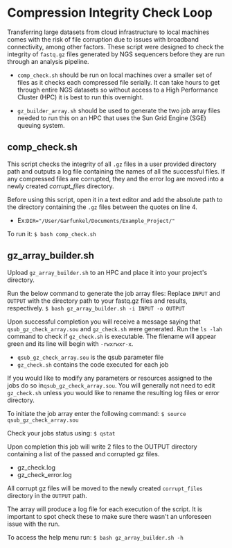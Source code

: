 # Compression Integrity Check Loop
 
Transferring large datasets from cloud infrastructure to local machines comes with the risk of file corruption due to issues with broadband connectivity, among other factors. These script were designed to check the integrity of `fastq.gz` files generated by NGS sequencers before they are run through an analysis pipeline.

- `comp_check.sh` should be run on local machines over a smaller set of files as it checks each compressed file serially. It can take hours to get through entire NGS datasets so without access to a High Performance Cluster (HPC) it is best to run this overnight.

- `gz_builder_array.sh` should be used to generate the two job array files needed to run this on an HPC that uses the Sun Grid Engine (SGE) queuing system.

## comp_check.sh
This script checks the integrity of all `.gz` files in a user provided directory path and outputs a log file containing the names of all the successful files. If any compressed files are corrupted, they and the error log are moved into a newly created *corrupt_files* directory.

Before using this script, open it in a text editor and add the absolute path to the directory containing the `.gz` files between the quotes on line 4.
- Ex:`DIR="/User/Garfunkel/Documents/Example_Project/"`

To run it:
`$ bash comp_check.sh`

## gz_array_builder.sh
Upload `gz_array_builder.sh` to an HPC and place it into your project's directory. 

Run the below command to generate the job array files: Replace `INPUT` and `OUTPUT` with the directory path to your fastq.gz files and results, respectively.
`$ bash gz_array_builder.sh -i INPUT -o OUTPUT`

Upon successful completion you will receive a message saying that `qsub_gz_check_array.sou` and `gz_check.sh` were generated. Run the `ls -lah` command to check if `gz_check.sh` is executable. The filename will appear green and its line will begin with `-rwxrwxr-x`.

- `qsub_gz_check_array.sou` is the qsub parameter file
- `gz_check.sh` contains the code executed for each job

If you would like to modify any parameters or resources assigned to the jobs do so in`qsub_gz_check_array.sou`. You will generally not need to edit `gz_check.sh` unless you would like to rename the resulting log files or error directory. 

To initiate the job array enter the following command:
`$ source qsub_gz_check_array.sou`

Check your jobs status using:
`$ qstat`

Upon completion this job will write 2 files to the OUTPUT directory containing a list of the passed and corrupted gz files.
- gz_check.log
- gz_check_error.log

All corrupt gz files will be moved to the newly created `corrupt_files` directory in the `OUTPUT` path.

The array will produce a log file for each execution of the script. It is important to spot check these to make sure there wasn't an unforeseen issue with the run.

To access the help menu run:
`$ bash gz_array_builder.sh -h`
 